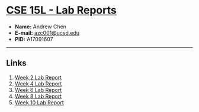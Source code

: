 # [CSE 15L - Lab Reports](https://ucsd-cse15l-w22.github.io/)
* **Name:** Andrew Chen
* **E-mail:** azc001@ucsd.edu
* **PID:** A17091607

---

## Links
1. [Week 2 Lab Report](https://azc001.github.io/cse15l-lab-report/lab-report-1-week-2.html) 
2. [Week 4 Lab Report](https://azc001.github.io/cse15l-lab-report/lab-report-2-week-4.html)
3. [Week 6 Lab Report](https://azc001.github.io/cse15l-lab-report/lab-report-3-week-6.html)
4. [Week 8 Lab Report](https://azc001.github.io/cse15l-lab-report/lab-report-4-week-8.html)
4. [Week 10 Lab Report](https://azc001.github.io/cse15l-lab-report/lab-report-5-week-10.html)